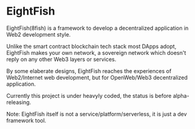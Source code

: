 # EightFish

EightFish(8fish) is a framework to develop a decentralized application in Web2 development style.

Unlike the smart contract blockchain tech stack most DApps adopt, EightFish makes your own network, a sovereign network which doesn't reply on any other Web3 layers or services.

By some elaberate designs, EightFish reaches the experiences of Web2/Internet web development, but for OpenWeb/Web3 decentralized application.

Currently this project is under heavyly coded, the status is before alpha-releasing.

Note: EightFish itself is not a service/platform/serverless, it is just a dev framework tool.

